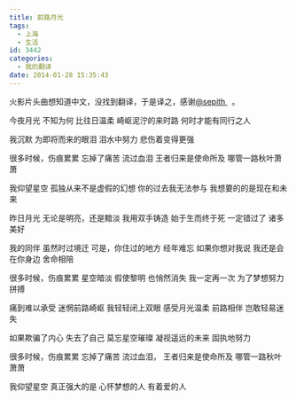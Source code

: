 ```yaml
---
title: 前路月光
tags:
  - 上海
  - 生活
id: 3442
categories:
  - 我的翻译
date: 2014-01-28 15:35:43
---
```


火影片头曲想知道中文，没找到翻译，于是译之，感谢[@sepith ](http://weibo.com/u/1095659682)  。

今夜月光
不知为何
比往日温柔
崎岖泥泞的来时路
何时才能有同行之人

我沉默
为即将而来的眼泪
泪水中努力
悲伤着变得更强

很多时候，伤痕累累
忘掉了痛苦
流过血泪
王者归来是使命所及
哪管一路秋叶萧萧

我仰望星空
孤独从来不是虚假的幻想
你的过去我无法参与
我想要的的是现在和未来

昨日月光
无论是明亮，还是黯淡
我用双手铸造
始于生而终于死
一定错过了
诸多美好

我的同伴
虽然时过境迁
可是，你住过的地方
经年难忘
如果你想对我说
我还是会在你身边
舍命相陪

很多时候，伤痕累累
星空暗淡
假使黎明
也悄然消失
我一定再一次
为了梦想努力拼搏

痛到难以承受
迷惘前路崎岖
我轻轻闭上双眼
感受月光温柔
前路相伴
岂敢轻易迷失

如果欺骗了内心
失去了自己
莫忘星空璀璨
凝视遥远的未来
固执地努力

很多时候，伤痕累累
忘掉了痛苦
流过血泪，
王者归来是使命所及
哪管一路秋叶萧萧

我仰望星空
真正强大的是
心怀梦想的人
有着爱的人